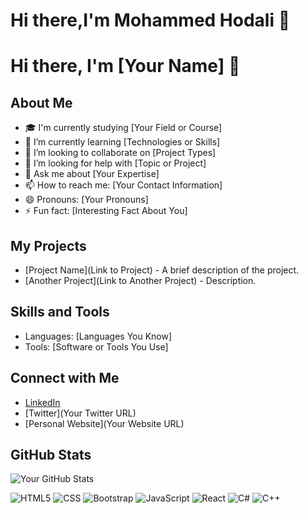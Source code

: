 # Hi there,I'm Mohammed Hodali 👋

# Hi there, I'm [Your Name] 👋

## About Me
- 🎓 I'm currently studying [Your Field or Course]
- 🌱 I’m currently learning [Technologies or Skills]
- 👯 I’m looking to collaborate on [Project Types]
- 🤔 I’m looking for help with [Topic or Project]
- 💬 Ask me about [Your Expertise]
- 📫 How to reach me: [Your Contact Information]
- 😄 Pronouns: [Your Pronouns]
- ⚡ Fun fact: [Interesting Fact About You]

## My Projects
- [Project Name](Link to Project) - A brief description of the project.
- [Another Project](Link to Another Project) - Description.

## Skills and Tools
- Languages: [Languages You Know]
- Tools: [Software or Tools You Use]

## Connect with Me
- [LinkedIn](www.linkedin.com/in/mohammed-hodali-3bab86246)
- [Twitter](Your Twitter URL)
- [Personal Website](Your Website URL)

## GitHub Stats
![Your GitHub Stats](https://github-readme-stats.vercel.app/api?username=yourusername&show_icons=true)


![HTML5](https://img.shields.io/badge/html5-%23E34F26.svg?style=for-the-badge&logo=html5&logoColor=white)
![CSS](https://img.shields.io/badge/css-%231572B6.svg?style=for-the-badge&logo=cs3&logoColor=white)
![Bootstrap](https://img.shields.io/badge/bootstrap-%238511FA.svg?style=for-the-badge&logo=bootstrap&logoColor=white)
![JavaScript](https://img.shields.io/badge/javascript-%23323330.svg?style=for-the-badge&logo=javascript&logoColor=%23F7DF1E)
![React](https://img.shields.io/badge/react-%2320232a.svg?style=for-the-badge&logo=react&logoColor=%2361DAFB)
![C#](https://img.shields.io/badge/c%23-%23239120.svg?style=for-the-badge&logo=csharp&logoColor=white)
![C++](https://img.shields.io/badge/c++-%2300599C.svg?style=for-the-badge&logo=c%2B%2B&logoColor=white)
